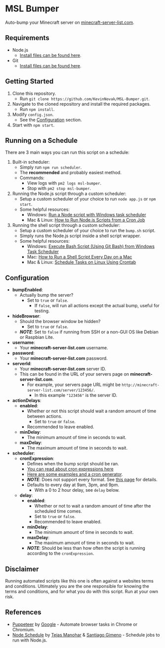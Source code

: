 # MSL Bumper

Auto-bump your Minecraft server on [minecraft-server-list.com](http://minecraft-server-list.com/).

## Requirements

* Node.js
  * [Install files can be found here](https://nodejs.org/en/download/).
* Git
  * [Install files can be found here](https://git-scm.com/downloads).

## Getting Started

1. Clone this repository.
    * Run ```git clone https://github.com/KevinNovak/MSL-Bumper.git```.
2. Navigate to the cloned repository and install the required packages.
    * Run ```npm install```.
3. Modify ```config.json```.
    * See the [Configuration](https://github.com/KevinNovak/MSL-Bumper#configuration) section.
4. Start with ```npm start```.

## Running on a Schedule

There are 3 main ways you can run this script on a schedule:

1. Built-in scheduler:
    * Simply run ```npm run scheduler```.
    * The **recommended** and probably easiest method.
    * Commands:
        * View logs with ```pm2 logs msl-bumper```.
        * Stop with ```pm2 stop msl-bumper```. 
2. Running the Node.js script through a custom scheduler:
    * Setup a custom scheduler of your choice to run ```node app.js``` or ```npm start```.
    * Some helpful resources:
        * Windows: [Run a Node script with Windows task scheduler](https://eddyerburgh.me/run-a-node-script-with-windows-task-scheduler)
        * Mac & Linux: [How to Run Node.js Scripts from a Cron Job](https://askmacgyver.com/blog/tutorial/how-to-run-node-scripts-from-a-cron-job)
3. Running the shell script through a custom scheduler:
    * Setup a custom scheduler of your choice to run the ```bump.sh``` script.
    * Simply runs the Node.js script inside a shell script wrapper.
    * Some helpful resources:
        * Windows: [Execute Bash Script (Using Git Bash) from Windows Task Scheduler](https://gist.github.com/damc-dev/eb5e1aef001eef78c0f4)
        * Mac: [How to Run a Shell Script Every Day on a Mac](https://www.dssw.co.uk/blog/2011-05-22-how-to-run-a-shell-script-every-day-on-a-mac/)
        * Mac & Linux: [Schedule Tasks on Linux Using Crontab](https://kvz.io/blog/2007/07/29/schedule-tasks-on-linux-using-crontab/)

## Configuration

* **bumpEnabled**:
  * Actually bump the server?
    * Set to ```true``` or ```false```.
      * If ```false```, will run all actions except the actual bump, useful for testing.
* **hideBrowser**:
  * Should the browser window be hidden?
    * Set to ```true``` or ```false```.
  * ***NOTE***: Set to ```false``` if running from SSH or a non-GUI OS like Debian or Raspbian Lite.
* **username**:
  * Your **minecraft-server-list.com** username.
* **password**:
  * Your **minecraft-server-list.com** password.
* **serverId**:
  * Your **minecraft-server-list.com** server ID.
  * This can be found in the URL of your servers page on **minecraft-server-list.com**.
    * For example, your servers page URL might be ```http://minecraft-server-list.com/server/123456/```.
      * In this example ```"123456"``` is the server ID.
* **actionDelays**:
  * **enabled**:
    * Whether or not this script should wait a random amount of time between actions.
      * Set to ```true``` or ```false```.
    * Recommended to leave enabled.
  * **minDelay**:
    * The minimum amount of time in seconds to wait.
  * **maxDelay**:
    * The maximum amount of time in seconds to wait.
* **scheduler**:
  * **cronExpression**:
    * Defines when the bump script should be ran.
    * [You can read about cron expressions here](http://www.quartz-scheduler.org/documentation/quartz-2.x/tutorials/crontrigger.html)
    * [Here are some examples and a cron generator](https://www.freeformatter.com/cron-expression-generator-quartz.html).
    * ***NOTE***: Does not support every format. See [this page](https://github.com/harrisiirak/cron-parser#supported-format) for details.
    * Defaults to every day at 9am, 3pm, and 9pm.
      * With a 0 to 2 hour delay, see ```delay``` below.
  * **delay**:
    * **enabled**:
      * Whether or not to wait a random amount of time after the scheduled time comes.
      * Set to ```true``` or ```false```.
      * Recommended to leave enabled.
    * **minDelay**:
      * The minimum amount of time in seconds to wait.
    * **maxDelay**:
      * The maximum amount of time in seconds to wait.
    * ***NOTE***: Should be less than how often the script is running according to the ```cronExpression```.

## Disclaimer

Running automated scripts like this one is often against a websites terms and conditions. Ultimately you are the one responsible for knowing the terms and conditions, and for what you do with this script. Run at your own risk.

## References

* [Puppeteer](https://developers.google.com/web/tools/puppeteer/) by [Google](https://developers.google.com/) - Automate browser tasks in Chrome or Chromium.
* [Node Schedule](https://github.com/node-schedule/node-schedule) by [Tejas Manohar](https://tejas.io/) & [Santiago Gimeno](https://github.com/santigimeno) - Schedule jobs to run with Node.js.